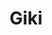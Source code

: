 ---
title: Giki
url: 'https://gikibadges.com/'
categories:
  - 1e06ea25-373d-440c-9abd-408710b475d0
  - 207559a4-fe66-4c3d-bc6c-4f721f9562a4
tags:
  - reduce
countries:
  - gb
description: >-
  The Giki app provides accessible, independent, transparent information to help
  people change habits to live more sustainably. Our 14 badges cover
  sustainability, health and fairness.
image: null
blueprint: action

---